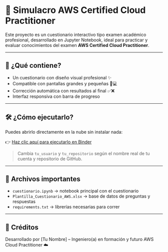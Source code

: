 # 🧠 Simulacro AWS Certified Cloud Practitioner

Este proyecto es un cuestionario interactivo tipo examen académico profesional, desarrollado en Jupyter Notebook, ideal para practicar y evaluar conocimientos del examen **AWS Certified Cloud Practitioner**.

---

## 🚀 ¿Qué contiene?

- Un cuestionario con diseño visual profesional ✨
- Compatible con pantallas grandes y pequeñas 📱💻
- Corrección automática con resultados al final ✅❌
- Interfaz responsiva con barra de progreso

---

## 🛠 ¿Cómo ejecutarlo?

Puedes abrirlo directamente en la nube sin instalar nada:

👉 [Haz clic aquí para ejecutarlo en Binder](https://mybinder.org/v2/gh/tu_usuario/tu_repositorio/main?filepath=cuestionario.ipynb)

> Cambia `tu_usuario` y `tu_repositorio` según el nombre real de tu cuenta y repositorio de GitHub.

---

## 📂 Archivos importantes

- `cuestionario.ipynb` → notebook principal con el cuestionario
- `Plantilla_Cuestionario_AWS.xlsx` → base de datos de preguntas y respuestas
- `requirements.txt` → librerías necesarias para correr

---

## 🙌 Créditos

Desarrollado por [Tu Nombre] – Ingeniero(a) en formación y futuro AWS Cloud Practitioner ☁️

